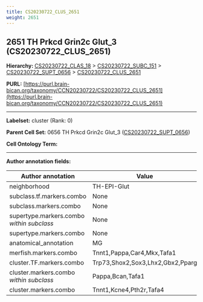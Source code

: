 ```yaml
---
title: CS20230722_CLUS_2651
weight: 2651
---
```

## 2651 TH Prkcd Grin2c Glut_3 (CS20230722_CLUS_2651)
<b>Hierarchy: </b>
[CS20230722_CLAS_18](../CS20230722_CLAS_18) >
[CS20230722_SUBC_151](../CS20230722_SUBC_151) >
[CS20230722_SUPT_0656](../CS20230722_SUPT_0656) >
[CS20230722_CLUS_2651](../CS20230722_CLUS_2651)

**PURL:** [https://purl.brain-bican.org/taxonomy/CCN20230722/CS20230722_CLUS_2651](https://purl.brain-bican.org/taxonomy/CCN20230722/CS20230722_CLUS_2651)

---


**Labelset:** cluster (Rank: 0)

**Parent Cell Set:** 0656 TH Prkcd Grin2c Glut_3 ([CS20230722_SUPT_0656](../CS20230722_SUPT_0656))



**Cell Ontology Term:** 

[MARKER GENES.]: #


---

[TRANSFERRED ANNOTATIONS.]: #


[AUTHOR ANNOTATION FIELDS.]: #


**Author annotation fields:**

| Author annotation | Value |
|-------------------|-------|
|neighborhood|TH-EPI-Glut|
|subclass.tf.markers.combo|None|
|subclass.markers.combo|None|
|supertype.markers.combo _within subclass_|None|
|supertype.markers.combo|None|
|anatomical_annotation|MG|
|merfish.markers.combo|Tnnt1,Pappa,Car4,Mkx,Tafa1|
|cluster.TF.markers.combo|Trp73,Shox2,Sox3,Lhx2,Gbx2,Pparg|
|cluster.markers.combo _within subclass_|Pappa,Bcan,Tafa1|
|cluster.markers.combo|Tnnt1,Kcne4,Pth2r,Tafa4|
